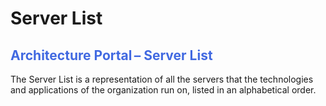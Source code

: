 <style>
table, th, td {
  border: 1px solid black;
} 
h2, h4 {color: RoyalBlue;}
</style>
# <b>Server List</b>
<h2> Architecture Portal – Server List </h2>
The Server List is a representation of all the servers that the technologies and applications of the organization run on, listed in an alphabetical order.
 